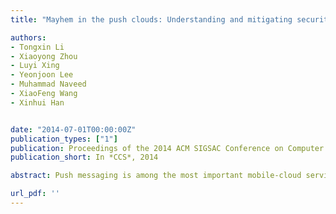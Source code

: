 ```yaml
---
title: "Mayhem in the push clouds: Understanding and mitigating security hazards in mobile push-messaging services"

authors:
- Tongxin Li
- Xiaoyong Zhou
- Luyi Xing
- Yeonjoon Lee
- Muhammad Naveed
- XiaoFeng Wang
- Xinhui Han


date: "2014-07-01T00:00:00Z"
publication_types: ["1"]
publication: Proceedings of the 2014 ACM SIGSAC Conference on Computer and Communications Security
publication_short: In *CCS*, 2014

abstract: Push messaging is among the most important mobile-cloud services, offering critical supports to a wide spectrum of mobile apps. This service needs to coordinate complicated interactions between developer servers and their apps in a large scale, making it error prone. With its importance, little has been done, however, to understand the security risks of the service. In this paper, we report the first security analysis on those push-messaging services, which reveals the pervasiveness of subtle yet significant security flaws in them, affecting billions of mobile users. Through even the most reputable services like Google Cloud Messaging (GCM) and Amazon Device Messaging (ADM), the adversary running carefullycrafted exploits can steal sensitive messages from a target device, stealthily install or uninstall any apps on it, remotely lock out its legitimate user or even completely wipe out her data. This is made possible by the vulnerabilities in those services-> protection of deviceto-cloud interactions and the communication between their clients and subscriber apps on the same devices. Our study further brings to light questionable practices in those services, including weak cloud-side access control and extensive use of PendingIntent, as well as the impacts of the problems, which cause popular apps or system services like Android Device Manager, Facebook, Google+, Skype, PayPal etc. to leak out sensitive user data or unwittingly act on the adversary->s command. To mitigate this threat, we developed a technique that helps the app developers establish end-to-end protection of the communication with their apps, over the vulnerable messaging services they use.

url_pdf: ''
---
```

